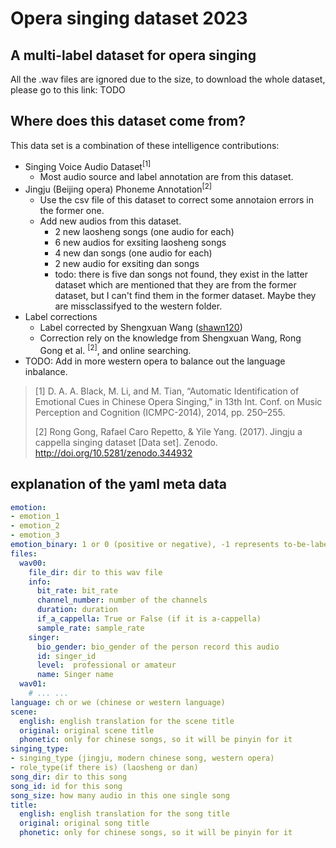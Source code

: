 # Opera singing dataset 2023

## A multi-label dataset for opera singing

All the .wav files are ignored due to the size, to download the whole dataset, please go to this link: TODO

## Where does this dataset come from?
This data set is a combination of these intelligence contributions:
- Singing Voice Audio Dataset<sup>[1]</sup>
  - Most audio source and label annotation are from this dataset.
- Jingju (Beijing opera) Phoneme Annotation<sup>[2]</sup>
  - Use the csv file of this dataset to correct some annotaion errors in the former one.
  - Add new audios from this dataset.
    - 2 new laosheng songs (one audio for each)
    - 6 new audios for exsiting laosheng songs
    - 4 new dan songs (one audio for each)
    - 2 new audio for exsiting dan songs
    - todo: there is five dan songs not found, they exist in the latter dataset which are mentioned that they are from the former dataset, but I can't find them in the former dataset. Maybe they are missclassifyed to the western folder.
- Label corrections
  - Label corrected by Shengxuan Wang ([shawn120](https://github.com/shawn120))
  - Correction rely on the knowledge from Shengxuan Wang, Rong Gong et al. <sup>[2]</sup>, and online searching.
- TODO: Add in more western opera to balance out the language inbalance.

> [1] D. A. A. Black, M. Li, and M. Tian, “Automatic Identification of Emotional Cues in Chinese Opera Singing,” in 13th Int. Conf. on Music Perception and Cognition (ICMPC-2014), 2014, pp. 250–255. 
> 
> [2] Rong Gong, Rafael Caro Repetto, & Yile Yang. (2017). Jingju a cappella singing dataset [Data set]. Zenodo. http://doi.org/10.5281/zenodo.344932

## explanation of the yaml meta data
```yaml
emotion:
- emotion_1
- emotion_2
- emotion_3
emotion_binary: 1 or 0 (positive or negative), -1 represents to-be-labeled
files:
  wav00:
    file_dir: dir to this wav file
    info:
      bit_rate: bit_rate
      channel_number: number of the channels
      duration: duration
      if_a_cappella: True or False (if it is a-cappella)
      sample_rate: sample_rate
    singer:
      bio_gender: bio_gender of the person record this audio
      id: singer_id
      level:  professional or amateur
      name: Singer name
  wav01:
    # ... ...
language: ch or we (chinese or western language)
scene:
  english: english translation for the scene title
  original: original scene title
  phonetic: only for chinese songs, so it will be pinyin for it
singing_type:
- singing_type (jingju, modern chinese song, western opera)
- role_type(if there is) (laosheng or dan)
song_dir: dir to this song
song_id: id for this song
song_size: how many audio in this one single song
title:
  english: english translation for the song title
  original: original song title
  phonetic: only for chinese songs, so it will be pinyin for it
```